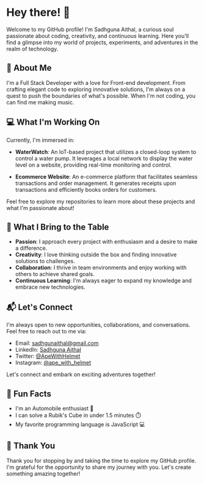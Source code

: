 # Hey there! 👋

Welcome to my GitHub profile! I'm Sadhguna Aithal, a curious soul passionate about coding, creativity, and continuous learning. Here you'll find a glimpse into my world of projects, experiments, and adventures in the realm of technology.

## 🌟 About Me

I'm a Full Stack Developer with a love for Front-end development. From crafting elegant code to exploring innovative solutions, I'm always on a quest to push the boundaries of what's possible. When I'm not coding, you can find me making music.

## 💻 What I'm Working On

Currently, I'm immersed in:

- **WaterWatch**: An IoT-based project that utilizes a closed-loop system to control a water pump. It leverages a local network to display the water level on a website, providing real-time monitoring and control.

- **Ecommerce Website**: An e-commerce platform that facilitates seamless transactions and order management. It generates receipts upon transactions and efficiently books orders for customers.

Feel free to explore my repositories to learn more about these projects and what I'm passionate about!

## 🚀 What I Bring to the Table

- **Passion**: I approach every project with enthusiasm and a desire to make a difference.
- **Creativity**: I love thinking outside the box and finding innovative solutions to challenges.
- **Collaboration**: I thrive in team environments and enjoy working with others to achieve shared goals.
- **Continuous Learning**: I'm always eager to expand my knowledge and embrace new technologies.

## 📬 Let's Connect

I'm always open to new opportunities, collaborations, and conversations. Feel free to reach out to me via:

- Email: [sadhgunaithal@gmail.com](mailto:sadhgunaithal@gmail.com)
- LinkedIn: [Sadhguna Aithal](https://www.linkedin.com/in/sadhgun-aithal/)
- Twitter: [@ApeWithHelmet](https://twitter.com/ApeWithHelmet)
- Instagram: [@ape_with_helmet](https://www.instagram.com/ape_with_helmet/)

Let's connect and embark on exciting adventures together!

## 🌈 Fun Facts

- I'm an Automobile enthusiast 🚗
- I can solve a Rubik's Cube in under 1.5 minutes ⏱️
- My favorite programming language is JavaScript 💻

## 🙏 Thank You

Thank you for stopping by and taking the time to explore my GitHub profile. I'm grateful for the opportunity to share my journey with you. Let's create something amazing together!


